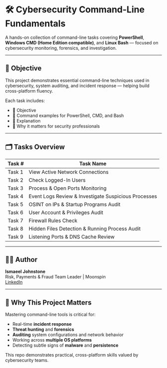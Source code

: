 # 🛠️ Cybersecurity Command-Line Fundamentals

A hands-on collection of command-line tasks covering **PowerShell**, **Windows CMD (Home Edition compatible)**, and **Linux Bash** — focused on cybersecurity monitoring, forensics, and investigation.

---

## 🎯 Objective

This project demonstrates essential command-line techniques used in cybersecurity, system auditing, and incident response — helping build cross-platform fluency.

Each task includes:
- 📌 Objective
- 🧪 Command examples for PowerShell, CMD, and Bash
- 📝 Explanation
- 🔐 Why it matters for security professionals

---

## 🗂️ Tasks Overview

| Task # | Task Name |
|--------|----------------------------|
| Task 1 | View Active Network Connections |
| Task 2 | Check Logged-In Users |
| Task 3 | Process & Open Ports Monitoring |
| Task 4 | Event Logs Review & Investigate Suspicious Processes |
| Task 5 | OSINT on IPs & Startup Programs Audit |
| Task 6 | User Account & Privileges Audit |
| Task 7 | Firewall Rules Check |
| Task 8 | Hidden Files Detection & Running Process Audit |
| Task 9 | Listening Ports & DNS Cache Review |

---

## 🧑‍💻 Author

**Ismaeel Johnstone**  
Risk, Payments & Fraud Team Leader | Moonspin  
[LinkedIn](https://www.linkedin.com/in/ismaeel-johnstone-b80659252)

---

## 🚀 Why This Project Matters

Mastering command-line tools is critical for:
- Real-time **incident response**  
- **Threat hunting** and **forensics**  
- **Auditing** system configurations and network behavior  
- Working across **multiple OS platforms**  
- Detecting subtle signs of **malware** and **persistence**  

This repo demonstrates practical, cross-platform skills valued by cybersecurity teams.

